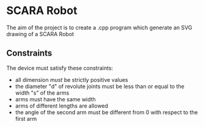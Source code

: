
# SCARA Robot
The aim of the project is to create a .cpp program which generate an SVG drawing of a SCARA Robot
## Constraints
The device must satisfy these constraints:
*  all dimension *must* be strictly positive values
*  the diameter "d" of revolute joints must be less than or equal to the
width "s" of the arms
*  arms must have the same width
*  arms of different lengths are allowed
*  the angle of the second arm must be different from 0 with respect to the first arm




